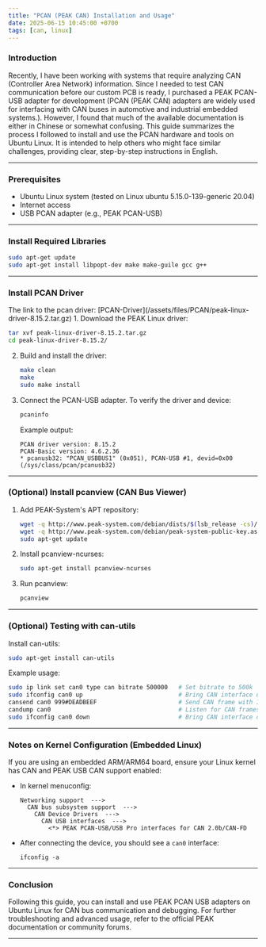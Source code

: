```yaml
---
title: "PCAN (PEAK CAN) Installation and Usage"
date: 2025-06-15 10:45:00 +0700
tags: [can, linux]
---
```


<h3 id="Introduction" style="font-weight: bold;">Introduction</h3>
Recently, I have been working with systems that require analyzing CAN (Controller Area Network) information. Since I needed to test CAN communication before our custom PCB is ready, I purchased a PEAK PCAN-USB adapter for development (PCAN (PEAK CAN) adapters are widely used for interfacing with CAN buses in automotive and industrial embedded systems.). However, I found that much of the available documentation is either in Chinese or somewhat confusing. This guide summarizes the process I followed to install and use the PCAN hardware and tools on Ubuntu Linux. It is intended to help others who might face similar challenges, providing clear, step-by-step instructions in English.

---

<h3 id="Prerequisites" style="font-weight: bold;">Prerequisites</h3>

- Ubuntu Linux system (tested on Linux ubuntu 5.15.0-139-generic 20.04)
- Internet access
- USB PCAN adapter (e.g., PEAK PCAN-USB)

---

<h3 id="Install-Required-Libraries" style="font-weight: bold;"> Install Required Libraries</h3>

```sh
sudo apt-get update
sudo apt-get install libpopt-dev make make-guile gcc g++
```

---

<h3 id="Install-PCAN-Driver" style="font-weight: bold;"> Install PCAN Driver</h3>
The link to the pcan driver: 
[PCAN-Driver](/assets/files/PCAN/peak-linux-driver-8.15.2.tar.gz)
1. Download the PEAK Linux driver:

   ```sh
   tar xvf peak-linux-driver-8.15.2.tar.gz
   cd peak-linux-driver-8.15.2/
   ```

2. Build and install the driver:

   ```sh
   make clean
   make
   sudo make install
   ```

3. Connect the PCAN-USB adapter. To verify the driver and device:

   ```sh
   pcaninfo
   ```
   Example output:
   ```
   PCAN driver version: 8.15.2
   PCAN-Basic version: 4.6.2.36
   * pcanusb32: "PCAN_USBBUS1" (0x051), PCAN-USB #1, devid=0x00 (/sys/class/pcan/pcanusb32)
   ```

---

<h3 id="Install-PCANView" style="font-weight: bold;"> (Optional) Install pcanview (CAN Bus Viewer)</h3>

1. Add PEAK-System's APT repository:

   ```sh
   wget -q http://www.peak-system.com/debian/dists/$(lsb_release -cs)/peak-system.list -O- | sudo tee /etc/apt/sources.list.d/peak-system.list
   wget -q http://www.peak-system.com/debian/peak-system-public-key.asc -O- | sudo apt-key add -
   sudo apt-get update
   ```

2. Install pcanview-ncurses:

   ```sh
   sudo apt-get install pcanview-ncurses
   ```

3. Run pcanview:

   ```sh
   pcanview
   ```

---

<h3 id="Testing-with-can-utils" style="font-weight: bold;"> (Optional) Testing with can-utils</h3>

Install can-utils:

```sh
sudo apt-get install can-utils
```

Example usage:

```sh
sudo ip link set can0 type can bitrate 500000   # Set bitrate to 500k
sudo ifconfig can0 up                           # Bring CAN interface up
cansend can0 999#DEADBEEF                       # Send CAN frame with ID 0x999 and data 0xDEADBEEF
candump can0                                    # Listen for CAN frames
sudo ifconfig can0 down                         # Bring CAN interface down
```

---

<h3 id="Kernel-Configuration" style="font-weight: bold;"> Notes on Kernel Configuration (Embedded Linux)</h3>

If you are using an embedded ARM/ARM64 board, ensure your Linux kernel has CAN and PEAK USB CAN support enabled:

- In kernel menuconfig:

  ```
  Networking support  --->
    CAN bus subsystem support  --->
      CAN Device Drivers  --->
        CAN USB interfaces  --->
          <*> PEAK PCAN-USB/USB Pro interfaces for CAN 2.0b/CAN-FD
  ```

- After connecting the device, you should see a `can0` interface:

  ```
  ifconfig -a
  ```

---

<h3 id="Conclusion" style="font-weight: bold;">Conclusion</h3>

Following this guide, you can install and use PEAK PCAN USB adapters on Ubuntu Linux for CAN bus communication and debugging. For further troubleshooting and advanced usage, refer to the official PEAK documentation or community forums.

---